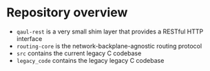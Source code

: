 # Repository overview

- `qaul-rest` is a very small shim layer that provides a RESTful HTTP interface
- `routing-core` is the network-backplane-agnostic routing protocol
- `src` contains the current legacy C codebase
- `legacy_code` contains the legacy legacy C codebase
